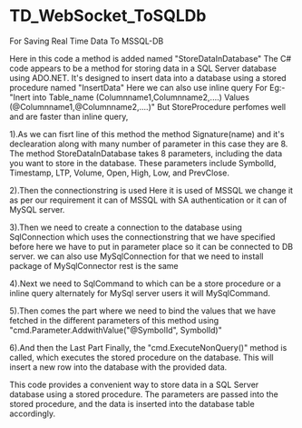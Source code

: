 # TD_WebSocket_ToSQLDb
For Saving Real Time Data To MSSQL-DB

Here in this code a method is added named "StoreDataInDatabase" 
The C# code appears to be a method for storing data in a SQL Server database using ADO.NET. 
It's designed to insert data into a database using a stored procedure named "InsertData" 
Here we can also use inline query For Eg:- "Inert into Table_name (Columnname1,Columnname2,....) Values (@Columnname1,@Columnname2,....)"
But StoreProcedure perfomes well and are faster than inline query,


1).As we can fisrt line of this method the method Signature(name) and it's declearation along with many number of parameter in this case they are 8.
The method StoreDataInDatabase takes 8 parameters, including the data you want to store in the database. These parameters include SymbolId, Timestamp, LTP, Volume, Open, High, Low, and PrevClose.


2).Then the connectionstring is used Here it is used of MSSQL we change it as per our requirement it can of MSSQL with SA authentication or it can of MySQL server.


3).Then we need to create a connection to the database using SqlConnection which uses the connectionstring that we have specified before here we have to put in parameter place so it can be connected to DB server.
we can also use MySqlConnection for that we need to install package of MySqlConnector rest is the same


4).Next we need to SqlCommand to which can be a store procedure or a inline query alternately for MySql server users it will MySqlCommand.

5).Then comes the part where we need to bind the values that we have fetched in the different parameters of this method using "cmd.Parameter.AddwithValue("@SymbolId", SymbolId)"


6).And then the Last Part Finally, the "cmd.ExecuteNonQuery()" method is called, which executes the stored procedure on the database. This will insert a new row into the database with the provided data.


This code provides a convenient way to store data in a SQL Server database using a stored procedure.
The parameters are passed into the stored procedure, and the data is inserted into the database table accordingly.
